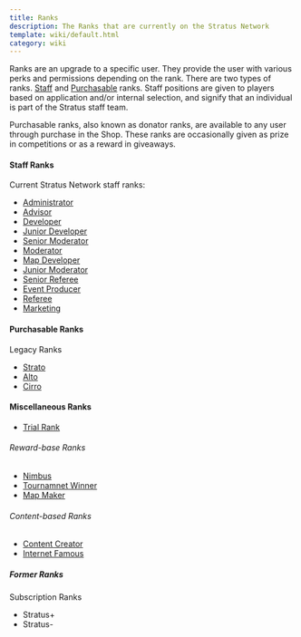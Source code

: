 ```yaml
---
title: Ranks
description: The Ranks that are currently on the Stratus Network
template: wiki/default.html
category: wiki
---
```


Ranks are an upgrade to a specific user. They provide the user with various perks and permissions depending on the rank. There are two types of ranks. [Staff](http://stratus.network/staff) and [Purchasable](https://stratusnetwork.buycraft.net/) ranks. Staff positions are given to players based on application and/or internal selection, and signify that an individual is part of the Stratus staff team.

Purchasable ranks, also known as donator ranks, are available to any user through purchase in the Shop. These ranks are occasionally given as prize in competitions or as a reward in giveaways.

#### Staff Ranks

Current Stratus Network staff ranks:
- [Administrator](ranks/administrator)
- [Advisor](ranks/advisor)
- [Developer](ranks/developer)
- [Junior Developer](ranks/juniordeveloper)
- [Senior Moderator](ranks/seniormoderator)
- [Moderator](ranks/moderator)
- [Map Developer](ranks/mapdeveloper)
- [Junior Moderator](ranks/juniormoderator)
- [Senior Referee](ranks/seniorref)
- [Event Producer](ranks/eventproducer)
- [Referee](ranks/referee)
- [Marketing](ranks/marketing)

#### Purchasable Ranks

Legacy Ranks
- [Strato](ranks/strato)
- [Alto](ranks/alto)
- [Cirro](ranks/cirro)

#### Miscellaneous Ranks

- [Trial Rank](ranks/trialrank)

###### Reward-base Ranks

- [Nimbus](ranks/nimbus)
- [Tournamnet Winner](ranks/tournamentwinner)
- [Map Maker](ranks/mapmaker)

###### Content-based Ranks

- [Content Creator](ranks/contentcreator)
- [Internet Famous](ranks/internetfamous)

##### Former Ranks

Subscription Ranks
- Stratus+
- Stratus-
